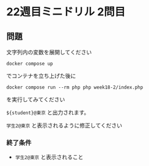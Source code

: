 # 22週目ミニドリル 2問目

## 問題

文字列内の変数を展開してください

```
docker compose up
```

でコンテナを立ち上げた後に

```
docker compose run --rm php php week18-2/index.php
```

を実行してみてください

 `${student}@東京` と出力されます。

 `学生2@東京` と表示されるように修正してください

### 終了条件
- `学生2@東京` と表示されること

